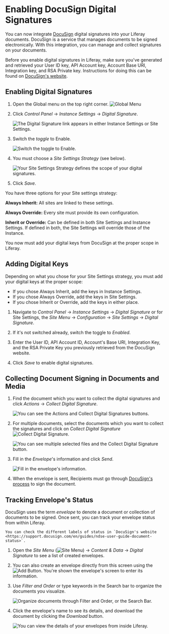﻿# Enabling DocuSign Digital Signatures

You can now integrate [DocuSign](https://www.docusign.com/) digital signatures into your Liferay documents. DocuSign is a service that manages documents to be signed electronically. With this integration, you can manage and collect signatures on your documents.

Before you enable digital signatures in Liferay, make sure you've generated and retrieved your User ID key, API Account key, Account Base URI, Integration key, and RSA Private key. Instructions for doing this can be found on [DocuSign's website](https://support.docusign.com/en/guides/ndse-admin-guide-api-and-keys). 

## Enabling Digital Signatures

1. Open the Global menu on the top right corner. ![Global Menu](../../../images/icon-applications-menu.png)

2. Click *Control Panel* &rarr; *Instance Settings* &rarr; *Digital Signature*. 

    ![The Digital Signature link appears in either Instance Settings or Site Settings.](./enabling-docusign-digital-signature/images/01.png)
 
3. Switch the *toggle* to Enable.

    ![Switch the toggle to Enable.](./enabling-docusign-digital-signature/images/02.png)

4. You must choose a *Site Settings Strategy* (see below).

    ![Your Site Settings Strategy defines the scope of your digital signatures.](./enabling-docusign-digital-signature/images/03.png)

5. Click *Save*. 

You have three options for your Site settings strategy: 

**Always Inherit:** All sites are linked to these settings.

**Always Override:** Every site must provide its own configuration.

**Inherit or Override:** Can be defined in both Site Settings and Instance Settings. If defined in both, the Site Settings will override those of the Instance.

You now must add your digital keys from DocuSign at the proper scope in Liferay. 

## Adding Digital Keys

Depending on what you chose for your Site Settings strategy, you must add your digital keys at the proper scope: 

- If you chose Always Inherit, add the keys in Instance Settings. 
- If you chose Always Override, add the keys in Site Settings. 
- If you chose Inherit or Override, add the keys in either place.

1. Navigate to _Control Panel_ &rarr; _Instance Settings_ &rarr; _Digital Signature_ or for Site Settings, the _Site Menu_ &rarr; _Configuration_ &rarr; _Site Settings_ &rarr; _Digital Signature_. 

1. If it's not switched already, switch the toggle to _Enabled_.

1. Enter the User ID, API Account ID, Account's Base URI, Integration Key, and the RSA Private Key you previously retrieved from the DocuSign website. 

1. Click *Save* to enable digital signatures. 

## Collecting Document Signing in Documents and Media

1. Find the document which you want to collect the digital signatures and click *Actions* &rarr; *Collect Digital Signature*.

    ![You can see the Actions and Collect Digital Signatures buttons.](./enabling-docusign-digital-signature/images/04.png) 

1. For multiple documents, select the documents which you want to collect the signatures and click on *Collect Digital Signature* ![Collect Digital Signature](../../../images/icon-digital-signature.png). 

   ![You can see multiple selected files and the Collect Digital Signature button.](./enabling-docusign-digital-signature/images/05.png)

1. Fill in the *Envelope*'s information and click *Send*. 

    ![Fill in the envelope's information.](./enabling-docusign-digital-signature/images/06.png)

1. When the envelope is sent, Recipients must go through [DocuSign's process](https://www.docusign.com/products/electronic-signature) to sign the document. 

## Tracking Envelope's Status

DocuSign uses the term _envelope_ to denote a document or collection of documents to be signed. Once sent, you can track your envelope status from within Liferay. 

```tip::
You can check the different labels of status in `DocuSign's website <https://support.docusign.com/en/guides/ndse-user-guide-document-status>`. 
```

1. Open the *Site Menu* (![Site Menu](../../../images/icon-menu.png)) &rarr; _Content & Data_ &rarr; _Digital Signature_ to see a list of created envelopes. 

1. You can also create an envelope directly from this screen using the ![Add Button](../../../images/icon-add.png). You're shown the envelope's screen to enter its information. 

1. Use *Filter and Order* or type keywords in the Search bar to organize the documents you visualize.

    ![Organize documents through Filter and Order, or the Search Bar.](./enabling-docusign-digital-signature/images/07.png)

1. Click the envelope's name to see its details, and download the document by clicking the *Download* button. 

    ![You can view the details of your envelopes from inside Liferay.](./enabling-docusign-digital-signature/images/08.png)
